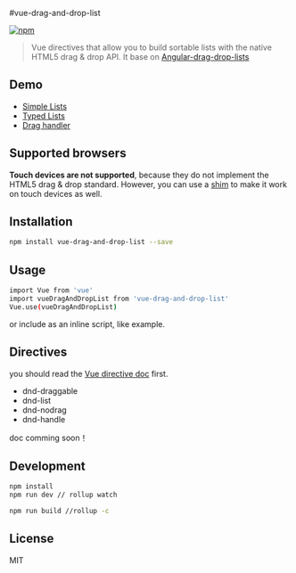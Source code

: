 #vue-drag-and-drop-list

[![npm](https://img.shields.io/npm/v/vue-drag-and-drop-list.svg?maxAge=2592000?style=flat-square)]()

> Vue directives that allow you to build sortable lists with the native HTML5 drag & drop API. It base on [Angular-drag-drop-lists](https://github.com/marceljuenemann/angular-drag-and-drop-lists)

## Demo
* [Simple Lists](https://hejx.herokuapp.com/vue-dndl/example/simple/list.html)
* [Typed Lists](https://hejx.herokuapp.com/vue-dndl/example/itemTypes/item-types.html)
* [Drag handler](https://hejx.herokuapp.com/vue-dndl/example/dragHandle/drag-handle.html)


## Supported browsers

**Touch devices are not supported**, because they do not implement the HTML5 drag & drop standard. However, you can use a [shim](https://github.com/timruffles/ios-html5-drag-drop-shim) to make it work on touch devices as well.


## Installation

```bash
npm install vue-drag-and-drop-list --save
```

## Usage

```bash
import Vue from 'vue'
import vueDragAndDropList from 'vue-drag-and-drop-list'
Vue.use(vueDragAndDropList)
```

or include as an inline script, like example.

## Directives

you should read the [Vue directive doc](http://vuejs.org/guide/custom-directive.html) first.

* dnd-draggable
* dnd-list
* dnd-nodrag
* dnd-handle

doc comming soon！

## Development

```bash
npm install
npm run dev // rollup watch

npm run build //rollup -c
```

## License

MIT
